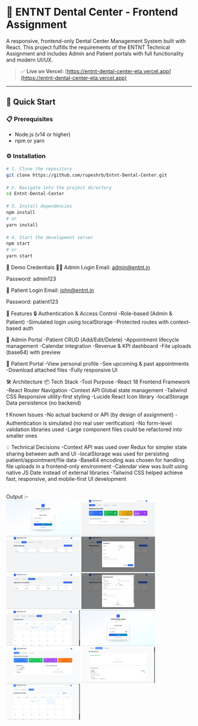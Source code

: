 
# 🦷 ENTNT Dental Center - Frontend Assignment

A responsive, frontend-only Dental Center Management System built with React. This project fulfills the requirements of the ENTNT Technical Assignment and includes Admin and Patient portals with full functionality and modern UI/UX.

> ✅ **Live on Vercel:** [https://entnt-dental-center-eta.vercel.app](https://entnt-dental-center-eta.vercel.app)

---

## 🚀 Quick Start

### 📋 Prerequisites

- Node.js (v14 or higher)
- npm or yarn

### ⚙️ Installation

```bash
# 1. Clone the repository
git clone https://github.com/rupeshrb/Entnt-Dental-Center.git

# 2. Navigate into the project directory
cd Entnt-Dental-Center

# 3. Install dependencies
npm install
# or
yarn install

# 4. Start the development server
npm start
# or
yarn start
```
🔐 Demo Credentials
👨‍⚕️ Admin Login
Email: admin@entnt.in

Password: admin123

👤 Patient Login
Email: john@entnt.in

Password: patient123

🧠 Features
🔒 Authentication & Access Control
-Role-based (Admin & Patient)
-Simulated login using localStorage
-Protected routes with context-based auth



👥 Admin Portal
-Patient CRUD (Add/Edit/Delete)
-Appointment lifecycle management
-Calendar integration
-Revenue & KPI dashboard
-File uploads (base64) with preview



🧾 Patient Portal
-View personal profile
-See upcoming & past appointments
-Download attached files
-Fully responsive UI



🛠 Architecture
📦 Tech Stack
-Tool	Purpose
-React 18	Frontend Framework
-React Router	Navigation
-Context API	Global state management
-Tailwind CSS	Responsive utility-first styling
-Lucide React	Icon library
-localStorage	Data persistence (no backend)


❗ Known Issues
-No actual backend or API (by design of assignment)
-Authentication is simulated (no real user verification)
-No form-level validation libraries used
-Large component files could be refactored into smaller ones



💡 Technical Decisions
-Context API was used over Redux for simpler state sharing between auth and UI
-localStorage was used for persisting patient/appointment/file data
-Base64 encoding was chosen for handling file uploads in a frontend-only environment
-Calendar view was built using native JS Date instead of external libraries
-Tailwind CSS helped achieve fast, responsive, and mobile-first UI development

<br>
Output :-
<br>
<div>
  <img src="images/1.png" alt="1" width="200"/>
  <img src="images/2.png" alt="2" width="200"/>
  <img src="images/3.png" alt="3" width="200"/>
  
  <img src="images/4.png" alt="4" width="200"/>
  <img src="images/5.png" alt="5" width="200"/>
  <img src="images/6.png" alt="6" width="200"/>

  <img src="images/7.png" alt="7" width="200"/>
  <img src="images/8.png" alt="8" width="200"/>
  <img src="images/9.png" alt="9" width="200"/>

  <img src="images/10.png" alt="10" width="200"/>
  <img src="images/11.png" alt="11" width="200"/>
</div>
